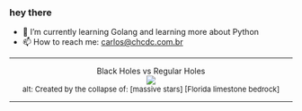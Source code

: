 ### hey there 

- :seedling: I’m currently learning Golang and learning more about Python
- :mailbox: How to reach me: carlos@chcdc.com.br


---


<!-- xkcd -->
<p align="center">Black Holes vs Regular Holes</br><img src=https://imgs.xkcd.com/comics/black_holes_vs_regular_holes.png></br><font size =2>alt: Created by the collapse of: [massive stars] [Florida limestone bedrock]</br></font></p></table></p> 


<!-- xkcd -->
---
